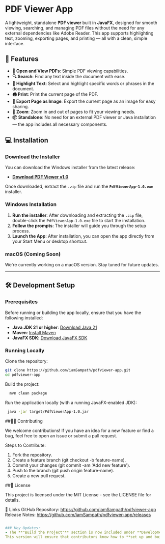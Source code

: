 # PDF Viewer App

A lightweight, standalone **PDF viewer** built in **JavaFX**, designed for smooth viewing, searching, and managing PDF files without the need for any external dependencies like Adobe Reader. This app supports highlighting text, zooming, exporting pages, and printing — all with a clean, simple interface.

## 🚀 Features

- **🧭 Open and View PDFs**: Simple PDF viewing capabilities.
- **🔍 Search**: Find any text inside the document with ease.
- **🎯 Highlight Text**: Select and highlight specific words or phrases in the document.
- **🖨 Print**: Print the current page of the PDF.
- **📸 Export Page as Image**: Export the current page as an image for easy sharing.
- **🔄 Zoom**: Zoom in and out of pages to fit your viewing needs.
- **📦 Standalone**: No need for an external PDF viewer or Java installation — the app includes all necessary components.

## 💻 Installation

### Download the Installer

You can download the Windows installer from the latest release:

- [**Download PDF Viewer v1.0**](https://github.com/iamSampath/pdfviewer-app/archive/refs/tags/V1.0.zip)

Once downloaded, extract the `.zip` file and run the **`PdfViewerApp-1.0.exe`** installer.

### Windows Installation

1. **Run the installer**: After downloading and extracting the `.zip` file, double-click the `PdfViewerApp-1.0.exe` file to start the installation.
2. **Follow the prompts**: The installer will guide you through the setup process. 
3. **Launch the App**: After installation, you can open the app directly from your Start Menu or desktop shortcut.

### macOS (Coming Soon)

We're currently working on a macOS version. Stay tuned for future updates.

---

## 🛠️ Development Setup

### Prerequisites

Before running or building the app locally, ensure that you have the following installed:

- **Java JDK 21 or higher**: [Download Java 21](https://adoptopenjdk.net/)
- **Maven**: [Install Maven](https://maven.apache.org/install.html)
- **JavaFX SDK**: [Download JavaFX SDK](https://gluonhq.com/products/javafx/)

### Running Locally

Clone the repository:

```bash
git clone https://github.com/iamSampath/pdfviewer-app.git
cd pdfviewer-app

```

Build the project:

```bash
  mvn clean package
```
Run the application locally (with a running JavaFX-enabled JDK):

```bash
 java -jar target/PdfViewerApp-1.0.jar
```
##👨‍💻 Contributing

We welcome contributions! If you have an idea for a new feature or find a bug, feel free to open an issue or submit a pull request.

Steps to Contribute:
1. Fork the repository.
2. Create a feature branch (git checkout -b feature-name).
3. Commit your changes (git commit -am 'Add new feature').
4. Push to the branch (git push origin feature-name).
5. Create a new pull request.

##📝 License

This project is licensed under the MIT License - see the LICENSE file for details.

🔗 Links
GitHub Repository: https://github.com/iamSampath/pdfviewer-app
Release Notes: https://github.com/iamSampath/pdfviewer-app/releases

```yaml

### Key Updates:
- The **"Build the Project"** section is now included under **Development Setup** to guide developers who want to clone the repository, build, and run the project locally.
This version will ensure that contributors know how to **set up and build the project** while users can easily download the installer.

```

